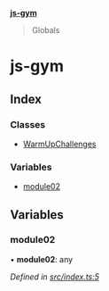 **[js-gym](README.md)**

> Globals

# js-gym

## Index

### Classes

* [WarmUpChallenges](classes/warmupchallenges.md)

### Variables

* [module02](globals.md#module02)

## Variables

### module02

•  **module02**: any

*Defined in [src/index.ts:5](https://github.com/artleitch/js-gym/blob/0da55a7/src/index.ts#L5)*
